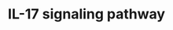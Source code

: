 ---
annotations:
- id: PW:0000828
  parent: signaling pathway
  type: Pathway Ontology
  value: cytokine mediated signaling pathway
- id: PW:0000828
  parent: signaling pathway
  type: Pathway Ontology
  value: cytokine mediated signaling pathway
authors:
- Mkutmon
- Mick Eikelhof
- Khanspers
- Eweitz
description: Interleukin 17 is a family of cytokines that acts as potent mediators
  in delayed-type reactions by increasing chemokine production in various tissues
  to recruit monocytes and neutrophils to the site of inflammation, similar to Interferon
  gamma. IL-17 is produced by T-helper cells and is induced by IL-23 which results
  in destructive tissue damage in delayed-type reactions. Interleukin 17 as a family
  functions as proinflammatory cytokines that responds to the invasion of the immune
  system by extracellular pathogens. Interleukin 17 acts synergistically with tumor
  necrosis factor and interleukin-1.
last-edited: 2021-05-23
organisms:
- Bos taurus
redirect_from:
- /index.php/Pathway:WP3176
- /instance/WP3176
revision: null
schema-jsonld:
- '@context': https://schema.org/
  '@id': https://wikipathways.github.io/pathways/WP3176.html
  '@type': Dataset
  creator:
    '@type': Organization
    name: WikiPathways
  description: Interleukin 17 is a family of cytokines that acts as potent mediators
    in delayed-type reactions by increasing chemokine production in various tissues
    to recruit monocytes and neutrophils to the site of inflammation, similar to Interferon
    gamma. IL-17 is produced by T-helper cells and is induced by IL-23 which results
    in destructive tissue damage in delayed-type reactions. Interleukin 17 as a family
    functions as proinflammatory cytokines that responds to the invasion of the immune
    system by extracellular pathogens. Interleukin 17 acts synergistically with tumor
    necrosis factor and interleukin-1.
  keywords:
  - AKT1
  - CEBPB
  - CEBPD
  - GSK3B
  - IKBKB
  - IKBKG
  - IL17
  - IL17B
  - IL17C
  - IL17D
  - IL17F
  - IL17RA
  - IL17RB
  - IL17RC
  - IL17RD
  - IL17RE
  - IL25
  - JAK1
  - JAK2
  - MAP3K14
  - MAP3K7
  - MAPK
  - MAPK1
  - MAPK3
  - NFKB1
  - NFKBIB
  - PI3K
  - RELA
  - SP1
  - STAT3
  - TRAF3
  - TRAF3IP2
  - TRAF6
  license: CC0
  name: IL-17 signaling pathway
seo: CreativeWork
title: IL-17 signaling pathway
wpid: WP3176
---
